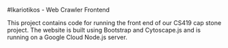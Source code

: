 #Ikariotikos - Web Crawler Frontend

This project contains code for running the front end of our CS419 cap stone project.  The website is built using Bootstrap  and Cytoscape.js and is running on a Google Cloud Node.js server.

